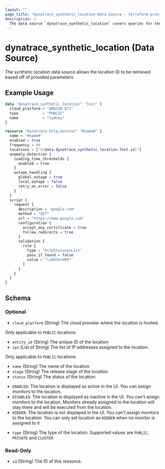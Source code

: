 ```yaml
---
layout: ""
page_title: "dynatrace_synthetic_location Data Source - terraform-provider-dynatrace"
description: |-
  The data source `dynatrace_synthetic_location` covers queries for the ID of a synthetic location based off of provided parameters
---
```


# dynatrace_synthetic_location (Data Source)

The synthetic location data source allows the location ID to be retrieved based off of provided parameters.

## Example Usage

```terraform
data "dynatrace_synthetic_location" "Test" {
  cloud_platform = "AMAZON_EC2"
  type           = "PUBLIC"
  name           = "Sydney"
}

resource "dynatrace_http_monitor" "#name#" {
  name = "#name#" 
  enabled = true 
  frequency = 60 
  locations = ["${data.dynatrace_synthetic_location.Test.id}"] 
  anomaly_detection {
    loading_time_thresholds {
      enabled = true 
    }
    outage_handling {
      global_outage = true 
      local_outage = false 
      retry_on_error = false 
    }
  }
  script {
    request {
      description = "google.com" 
      method = "GET" 
      url = "https://www.google.com" 
      configuration {
        accept_any_certificate = true 
        follow_redirects = true 
      }
      validation {
        rule {
          type = "httpStatusesList" 
          pass_if_found = false 
          value = "\u003e=400" 
        }
      }
    }
  }
}

```

<!-- schema generated by tfplugindocs -->
## Schema

### Optional

- `cloud_platform` (String) The cloud provider where the location is hosted. 

 Only applicable to `PUBLIC` locations
- `entity_id` (String) The unique ID of the location
- `ips` (List of String) The list of IP addresses assigned to the location. 

 Only applicable to `PUBLIC` locations
- `name` (String) The name of the location
- `stage` (String) The release stage of the location
- `status` (String) The status of the location: 

* `ENABLED`: The location is displayed as active in the UI. You can assign monitors to the location. 
* `DISABLED`: The location is displayed as inactive in the UI. You can't assign monitors to the location. Monitors already assigned to the location will stay there and will be executed from the location. 
* `HIDDEN`: The location is not displayed in the UI. You can't assign monitors to the location. You can only set location as `HIDDEN` when no monitor is assigned to it
- `type` (String) The type of the location. Supported values are `PUBLIC`, `PRIVATE` and `CLUSTER`

### Read-Only

- `id` (String) The ID of this resource.